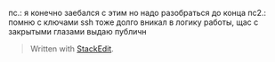 
пс.: я конечно заебался с этим но надо разобраться до конца
пс2.: помню с ключами ssh тоже долго вникал в логику работы, щас с закрытыми глазами выдаю публичн


> Written with [StackEdit](https://stackedit.io/).
<!--stackedit_data:
eyJoaXN0b3J5IjpbLTExNzg1OTQyMV19
-->
